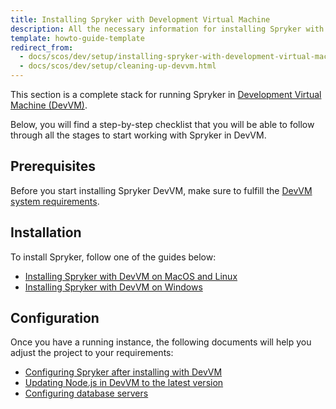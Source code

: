 ```yaml
---
title: Installing Spryker with Development Virtual Machine
description: All the necessary information for installing Spryker with Development Virtual Machine.
template: howto-guide-template
redirect_from:
  - docs/scos/dev/setup/installing-spryker-with-development-virtual-machine/cleaning-up-devvm.html
  - docs/scos/dev/setup/cleaning-up-devvm.html
---
```


This section is a complete stack for running Spryker in [Development Virtual Machine (DevVM)](https://github.com/spryker/devvm).


Below, you will find a step-by-step checklist that you will be able to follow through all the stages to start working with Spryker in DevVM.

## Prerequisites

Before you start installing Spryker DevVM, make sure to fulfill the [DevVM system requirements](/docs/scos/dev/setup/installing-spryker-with-development-virtual-machine/devvm-system-requirements.html).

## Installation

To install Spryker, follow one of the guides below:
* [Installing Spryker with DevVM on MacOS and Linux](/docs/scos/dev/setup/installing-spryker-with-development-virtual-machine/installing-spryker-with-development-virtual-machine.html)
* [Installing Spryker with DevVM on Windows](/docs/scos/dev/setup/installing-spryker-with-development-virtual-machine/installing-spryker-with-devvm-on-windows.html)


## Configuration

Once you have a running instance, the following documents will help you adjust the project to your requirements:
* [Configuring Spryker after installing with DevVM](/docs/scos/dev/setup/installing-spryker-with-development-virtual-machine/configuring-spryker-after-installing-with-devvm.html)
* [Updating Node.js in DevVM to the latest version](/docs/scos/dev/setup/installing-spryker-with-development-virtual-machine/updating-node.js-in-devvm-to-the-latest-version.html)
* [Configuring database servers](/docs/scos/dev/setup/installing-spryker-with-development-virtual-machine/configuring-spryker-with-devvm/configuring-database-servers.html)
